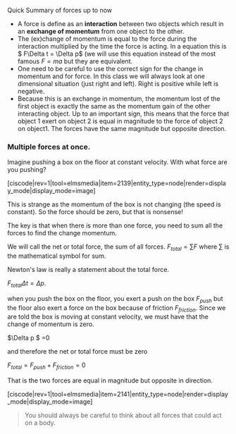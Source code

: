 Quick Summary of forces up to now

- A force is define as an **interaction** between two objects which result in an **exchange of momentum** from one object to the other.
- The (ex)change of momentum is equal to the force during the interaction multiplied by the time the force is acting. In a equation this is $ F\Delta t = \Delta p$  (we will use this equation instead of the most famous $F=ma$ but they are equivalent. 
- One need to be careful to use the correct sign for the change in momentum and for force. In this class we will always look at one dimensional situation (just right and left). Right is positive while left is negative.
- Because this is an exchange in momentum, the momentum lost of the first object is exactly the same as the momentum gain of the other interacting object. Up to an important sign, this means that the force that object 1 exert on object 2 is equal in magnitude to the force of object 2 on object1. The forces have the same magnitude but opposite direction.

### Multiple forces at once.

Imagine pushing a box on the floor at constant velocity. With what force are you pushing?

[ciscode|rev=1|tool=elmsmedia|item=2139|entity_type=node|render=display_mode|display_mode=image]

This is strange as the momentum of the box is not changing (the speed is constant). So the force should be zero, but that is nonsense!

The key is that when there is more than one force, you need to sum all the forces to find the change momentum.

We will call the net or total force, the sum of all forces. $F_{total} = \sum F$ where $\sum$ is the mathematical symbol for sum.

Newton's law is really a statement about the total force. 

$F_{total}\Delta t = \Delta p$.

when you push the box on the floor, you exert a push on the box $F_{push}$ but the floor also exert a force on the box because of friction $F_{friction}$. Since we are told the box is moving at constant velocity, we must have that the change of momentum is zero.

$\Delta p $ =0

and therefore the net or total force must be zero

$F_{total} = F_{push} +F_{friction} = 0$

That is the two forces are equal in magnitude but opposite in direction.

[ciscode|rev=1|tool=elmsmedia|item=2141|entity_type=node|render=display_mode|display_mode=image]

> You should always be careful to think about all forces that could act on a body.